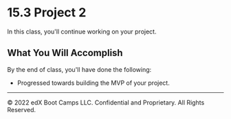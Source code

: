 # 15.3 Project 2
In this class, you'll continue working on your project.

## What You Will Accomplish
By the end of class, you'll have done the following:

* Progressed towards building the MVP of your project.

---
© 2022 edX Boot Camps LLC. Confidential and Proprietary. All Rights Reserved.